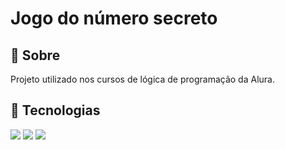 <h1>Jogo do número secreto</h1>

<h2>🔖 Sobre</h2>
<p>Projeto utilizado nos cursos de lógica de programação da Alura.</p>


## 🚀 Tecnologias
<div> 
  <img src= " https://img.shields.io/badge/HTML-239120?style=for-the-badge&logo=html5&logoColor=white " >
  
  <img src = " https://img.shields.io/badge/CSS-239120?&style=for-the-badge&logo=css3&logoColor=white " >
  
  <img src= " https://img.shields.io/badge/JavaScript-F7DF1E?style=for-the-badge&logo=javascript&logoColor=black " >
</div> 
